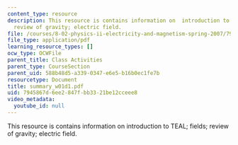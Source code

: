 ```yaml
---
content_type: resource
description: This resource is contains information on  introduction to TEAL; fields;
  review of gravity; electric field.
file: /courses/8-02-physics-ii-electricity-and-magnetism-spring-2007/7945867d6ee2847fbb3321be12cceee8_summary_w01d1.pdf
file_type: application/pdf
learning_resource_types: []
ocw_type: OCWFile
parent_title: Class Activities
parent_type: CourseSection
parent_uid: 588b48d5-a339-0347-e6e5-b16b0ec1fe7b
resourcetype: Document
title: summary_w01d1.pdf
uid: 7945867d-6ee2-847f-bb33-21be12cceee8
video_metadata:
  youtube_id: null
---
```

This resource is contains information on  introduction to TEAL; fields; review of gravity; electric field.

